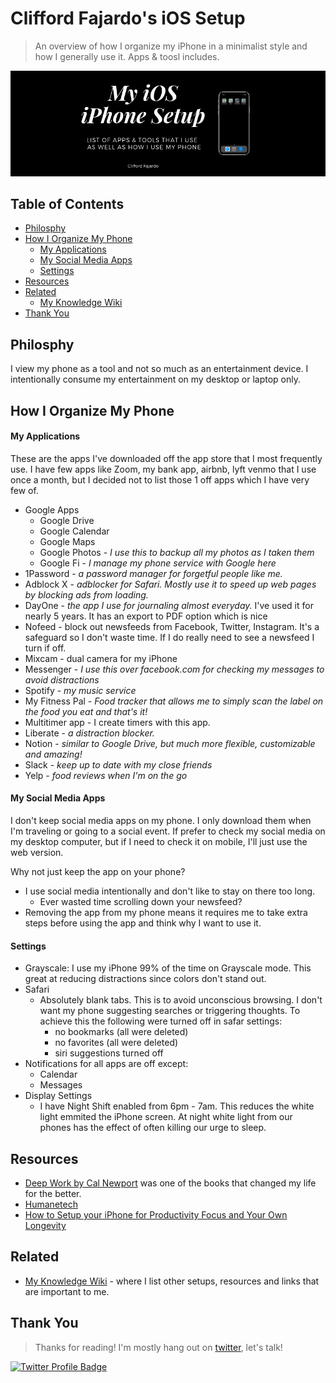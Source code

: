 # Clifford Fajardo's iOS Setup
> An overview of how I organize my iPhone in a minimalist style and how I generally use it. Apps & toosl includes.

<a href="https://twitter.com/cliffordfajard0"><img src="./images/cover.png" alt="Clifford Fajardo's iOS iPhone Setup Page"></a>

## Table of Contents
- [Philosphy](#philosphy)
- [How I Organize My Phone](#how-i-organize-my-phone)
    - [My Applications](#my-applications)
    - [My Social Media Apps](#my-social-media-apps)
    - [Settings](#settings)
- [Resources](#resources)
- [Related](#related)
  - [My Knowledge Wiki](#related)
- [Thank You](#thank-you)

## Philosphy
I view my phone as a tool and not so much as an entertainment device. I intentionally consume my entertainment on my desktop or laptop only.

## How I Organize My Phone

#### My Applications
These are the apps I've downloaded off the app store that I most frequently use.
I have few apps like Zoom, my bank app, airbnb, lyft venmo that I use once a month, but I decided not to list those 1 off apps which I have very few of.

- Google Apps
  - Google Drive
  - Google Calendar
  - Google Maps
  - Google Photos - *I use this to backup all my photos as I taken them*
  - Google Fi - *I manage my phone service with Google here*
- 1Password - *a password manager for forgetful people like me.*
- Adblock X - *adblocker for Safari. Mostly use it to speed up web pages by blocking ads from loading.*
- DayOne - *the app I use for journaling almost everyday.* I've used it for nearly 5 years. It has an export to PDF option which is nice
- Nofeed - block out newsfeeds from Facebook, Twitter, Instagram. It's a safeguard so I don't waste time. If I do really need to see a newsfeed I turn if off.
- Mixcam - dual camera for my iPhone
- Messenger - *I use this over facebook.com for checking my messages to avoid distractions*
- Spotify - *my music service*
- My Fitness Pal - *Food tracker that allows me to simply scan the label on the food you eat and that's it!*
- Multitimer app - I create timers with this app.
- Liberate - *a distraction blocker.*
- Notion - *similar to Google Drive, but much more flexible, customizable and amazing!*
- Slack - *keep up to date with my close friends*
- Yelp - *food reviews when I'm on the go*

#### My Social Media Apps
I don't keep social media apps on my phone. I only download them when I'm traveling or going to a social event.
If prefer to check my social media on my desktop computer, but if I need to check it on mobile, I'll just use the web version.

Why not just keep the app on your phone?
- I use social media intentionally and don't like to stay on there too long.
  - Ever wasted time scrolling down your newsfeed?
- Removing the app from my phone means it requires me to take extra steps before using the app and think why I want to use it.

#### Settings
- Grayscale: I use my iPhone 99% of the time on Grayscale mode. This great at reducing distractions since colors don't stand out.
- Safari
  - Absolutely blank tabs. This is to avoid unconscious browsing. I don't want my phone suggesting searches or triggering thoughts. To achieve this the following were turned off in safar settings:
    - no bookmarks (all were deleted)
    - no favorites (all were deleted)
    - siri suggestions turned off
- Notifications for all apps are off except:
  - Calendar
  - Messages
- Display Settings
  - I have Night Shift enabled from 6pm - 7am. This reduces the white light emmited the iPhone screen. At night white light from our phones has the effect of often killing our urge to sleep.


## Resources
- [Deep Work by Cal Newport](https://gist.github.com/cliffordfajardo/0c2ce010a52eb1056bf23031b7185070) was one of the books that changed my life for the better.
- [Humanetech](https://humanetech.com/)
- [How to Setup your iPhone for Productivity Focus and Your Own Longevity](https://medium.com/better-humans/how-to-set-up-your-iphone-for-productivity-focus-and-your-own-longevity-bb27a68cc3d8#9076)


## Related
- [My Knowledge Wiki](https://github.com/cliffordfajardo/my-knowledge-wiki) - where I list other setups, resources and links that are important to me.

## Thank You
> Thanks for reading! I'm mostly hang out on [twitter](https://twitter.com/cliffordfajard0), let's talk!

<a href="https://twitter.com/cliffordfajard0"><img src="https://img.shields.io/twitter/follow/cliffordfajard0?style=social" alt="Twitter Profile Badge"/></a>
